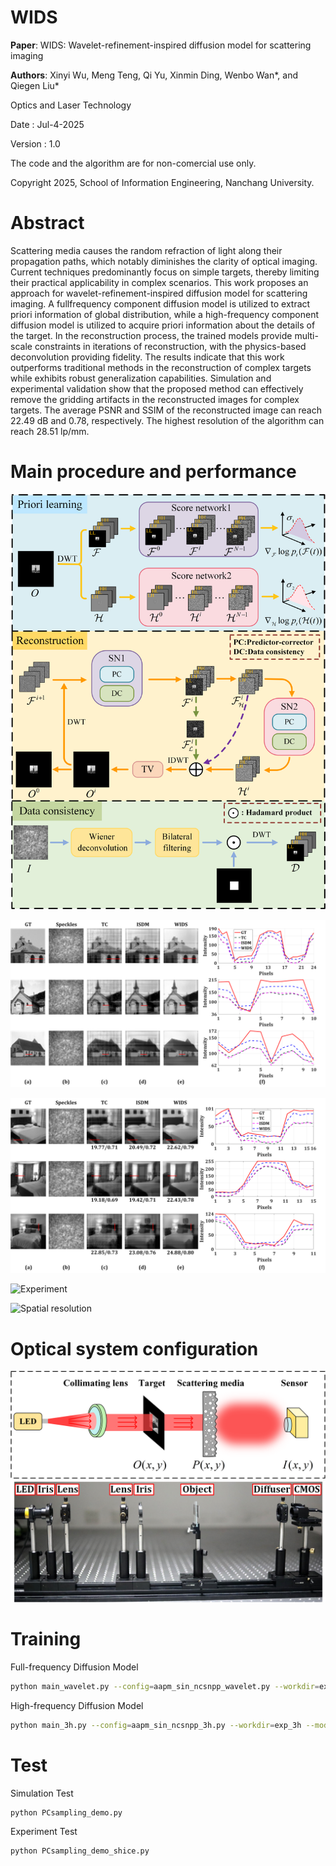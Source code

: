 # WIDS

**Paper**: WIDS: Wavelet-refinement-inspired diffusion model for scattering imaging

**Authors**: Xinyi Wu, Meng Teng, Qi Yu, Xinmin Ding, Wenbo Wan*, and Qiegen Liu*   

Optics and Laser Technology     

Date : Jul-4-2025 

Version : 1.0  

The code and the algorithm are for non-comercial use only. 

Copyright 2025, School of Information Engineering, Nanchang University.  

# Abstract
Scattering media causes the random refraction of light along their propagation paths, which notably diminishes the clarity of optical imaging. Current techniques predominantly focus on simple targets, thereby limiting their practical applicability in complex scenarios. This work proposes an approach for wavelet-refinement-inspired diffusion model for scattering imaging. A fullfrequency component diffusion model is utilized to extract priori information of global distribution, while a high-frequency component diffusion model is utilized to acquire priori information about the details of the target. In the reconstruction process, the trained models provide multi-scale constraints in iterations of reconstruction, with the physics-based deconvolution providing fidelity. The results indicate that this work outperforms traditional methods in the reconstruction of complex targets while exhibits robust generalization capabilities. Simulation and experimental validation show that the proposed method can effectively remove the gridding artifacts in the reconstructed images for complex targets. The average PSNR and SSIM of the reconstructed image can reach 22.49 dB and 0.78, respectively. The highest resolution of the algorithm can reach 28.51 lp/mm.

# Main procedure and performance
![Flowchart of WIDS](/Figures/4.png "Main procedure and performance")

![Simulation](/Figures/2.png "Main procedure and performance")

![Simulation_crossdata](/Figures/1.png "Main procedure and performance")

![Experiment](/Figures/5.png "Main procedure and performance")

![Spatial resolution](/Figures/3.png "Main procedure and performance")

# Optical system configuration
![Structural diagram](/Figures/7.png "Optical system configuration")
![Imaging system](/Figures/6.png "Optical system configuration")

# Training
Full-frequency Diffusion Model
```bash
python main_wavelet.py --config=aapm_sin_ncsnpp_wavelet.py --workdir=exp_wavelet --mode=train --eval_folder=result
```

High-frequency Diffusion Model 
```bash
python main_3h.py --config=aapm_sin_ncsnpp_3h.py --workdir=exp_3h --mode=train --eval_folder=result
```
# Test
Simulation Test
```bash
python PCsampling_demo.py
```
Experiment Test
```bash
python PCsampling_demo_shice.py
```

